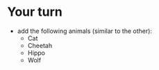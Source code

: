 # Your turn

* add the following animals (similar to the other):
  * Cat
  * Cheetah
  * Hippo
  * Wolf
  
